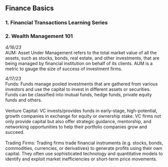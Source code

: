 ## Finance Basics

### 1. Financial Transactions Learning Series

### 2. Wealth Management 101 <br>
*4/16/23* <br>
AUM: Asset Under Management refers to the total market value of all the assets, such as stocks, bonds, real estate, and other investments, that are being managed by financial institution on behalf of its clients. AUM is a metric to gauge the size of success of investment firms.

*4/17/23* <br>
Funds: Funds manage pooled investments that are gathered from various investors and use the capital to invest in different assets or securities. Funds can be classified into mutual funds, hedge funds, private equity funds and others. <br> <br>
Venture Capital: VC invests/provides funds in early-stage, high-potential, growth companies in exchange for equity or ownership stake. VC firms not only provide capital but also offer strategic guidance, mentorship, and networking opportunities to help their portfolio companies grow and succeed. <br><br>
Trading Firms: Trading firms trade financial instruments (e.g. stocks, bonds, commodities, currencies, or derivatives) to generate profits using their own capital. They often use sophisticated technology and quantitative models to identify and exploit market inefficiencies or short-term price movements. <br>

